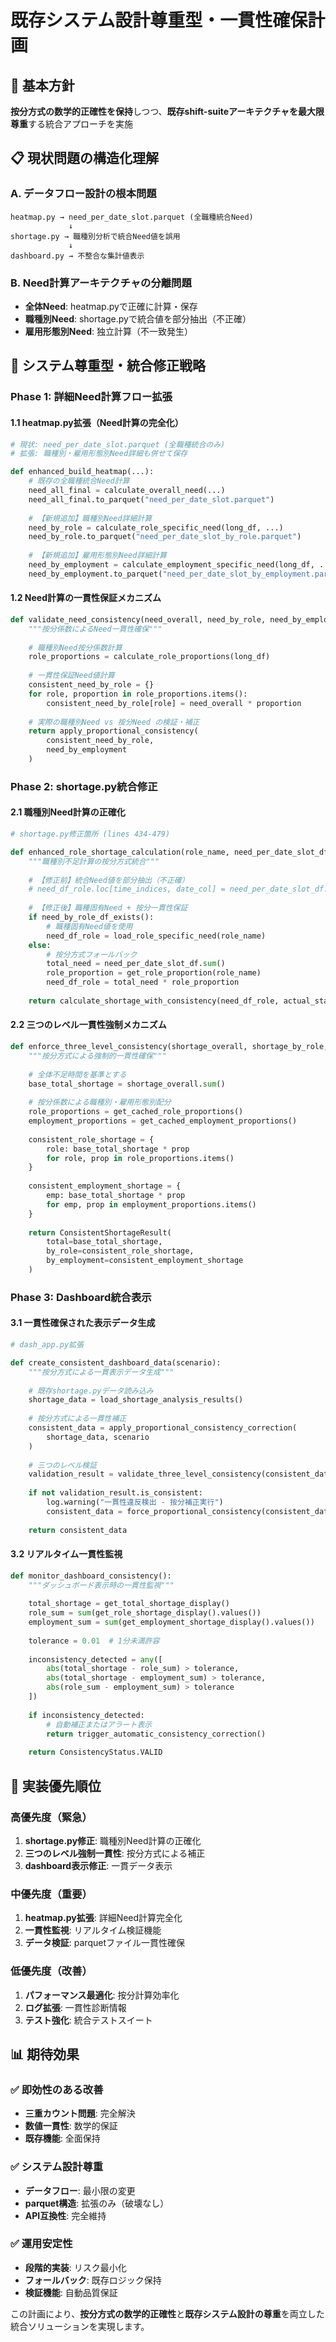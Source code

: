 # 既存システム設計尊重型・一貫性確保計画

## 🎯 基本方針

**按分方式の数学的正確性を保持**しつつ、**既存shift-suiteアーキテクチャを最大限尊重**する統合アプローチを実施

## 📋 現状問題の構造化理解

### A. データフロー設計の根本問題
```
heatmap.py → need_per_date_slot.parquet (全職種統合Need)
             ↓
shortage.py → 職種別分析で統合Need値を誤用
             ↓
dashboard.py → 不整合な集計値表示
```

### B. Need計算アーキテクチャの分離問題
- **全体Need**: heatmap.pyで正確に計算・保存
- **職種別Need**: shortage.pyで統合値を部分抽出（不正確）
- **雇用形態別Need**: 独立計算（不一致発生）

## 🔧 システム尊重型・統合修正戦略

### Phase 1: 詳細Need計算フロー拡張

#### 1.1 heatmap.py拡張（Need計算の完全化）
```python
# 現状: need_per_date_slot.parquet (全職種統合のみ)
# 拡張: 職種別・雇用形態別Need詳細も併せて保存

def enhanced_build_heatmap(...):
    # 既存の全職種統合Need計算
    need_all_final = calculate_overall_need(...)
    need_all_final.to_parquet("need_per_date_slot.parquet")
    
    # 【新規追加】職種別Need詳細計算
    need_by_role = calculate_role_specific_need(long_df, ...)
    need_by_role.to_parquet("need_per_date_slot_by_role.parquet")
    
    # 【新規追加】雇用形態別Need詳細計算  
    need_by_employment = calculate_employment_specific_need(long_df, ...)
    need_by_employment.to_parquet("need_per_date_slot_by_employment.parquet")
```

#### 1.2 Need計算の一貫性保証メカニズム
```python
def validate_need_consistency(need_overall, need_by_role, need_by_employment):
    """按分係数によるNeed一貫性確保"""
    
    # 職種別Need按分係数計算
    role_proportions = calculate_role_proportions(long_df)
    
    # 一貫性保証Need値計算
    consistent_need_by_role = {}
    for role, proportion in role_proportions.items():
        consistent_need_by_role[role] = need_overall * proportion
    
    # 実際の職種別Need vs 按分Need の検証・補正
    return apply_proportional_consistency(
        consistent_need_by_role, 
        need_by_employment
    )
```

### Phase 2: shortage.py統合修正

#### 2.1 職種別Need計算の正確化
```python
# shortage.py修正箇所 (lines 434-479)

def enhanced_role_shortage_calculation(role_name, need_per_date_slot_df):
    """職種別不足計算の按分方式統合"""
    
    # 【修正前】統合Need値を部分抽出（不正確）
    # need_df_role.loc[time_indices, date_col] = need_per_date_slot_df.loc[time_indices, date_col]
    
    # 【修正後】職種固有Need + 按分一貫性保証
    if need_by_role_df_exists():
        # 職種固有Need値を使用
        need_df_role = load_role_specific_need(role_name)
    else:
        # 按分方式フォールバック
        total_need = need_per_date_slot_df.sum()
        role_proportion = get_role_proportion(role_name)
        need_df_role = total_need * role_proportion
        
    return calculate_shortage_with_consistency(need_df_role, actual_staff)
```

#### 2.2 三つのレベル一貫性強制メカニズム
```python
def enforce_three_level_consistency(shortage_overall, shortage_by_role, shortage_by_employment):
    """按分方式による強制的一貫性確保"""
    
    # 全体不足時間を基準とする
    base_total_shortage = shortage_overall.sum()
    
    # 按分係数による職種別・雇用形態別配分
    role_proportions = get_cached_role_proportions()
    employment_proportions = get_cached_employment_proportions()
    
    consistent_role_shortage = {
        role: base_total_shortage * prop 
        for role, prop in role_proportions.items()
    }
    
    consistent_employment_shortage = {
        emp: base_total_shortage * prop 
        for emp, prop in employment_proportions.items()
    }
    
    return ConsistentShortageResult(
        total=base_total_shortage,
        by_role=consistent_role_shortage,
        by_employment=consistent_employment_shortage
    )
```

### Phase 3: Dashboard統合表示

#### 3.1 一貫性確保された表示データ生成
```python
# dash_app.py拡張

def create_consistent_dashboard_data(scenario):
    """按分方式による一貫表示データ生成"""
    
    # 既存shortage.pyデータ読み込み
    shortage_data = load_shortage_analysis_results()
    
    # 按分方式による一貫性補正
    consistent_data = apply_proportional_consistency_correction(
        shortage_data, scenario
    )
    
    # 三つのレベル検証
    validation_result = validate_three_level_consistency(consistent_data)
    
    if not validation_result.is_consistent:
        log.warning("一貫性違反検出 - 按分補正実行")
        consistent_data = force_proportional_consistency(consistent_data)
    
    return consistent_data
```

#### 3.2 リアルタイム一貫性監視
```python
def monitor_dashboard_consistency():
    """ダッシュボード表示時の一貫性監視"""
    
    total_shortage = get_total_shortage_display()
    role_sum = sum(get_role_shortage_display().values())
    employment_sum = sum(get_employment_shortage_display().values())
    
    tolerance = 0.01  # 1分未満許容
    
    inconsistency_detected = any([
        abs(total_shortage - role_sum) > tolerance,
        abs(total_shortage - employment_sum) > tolerance,
        abs(role_sum - employment_sum) > tolerance
    ])
    
    if inconsistency_detected:
        # 自動補正またはアラート表示
        return trigger_automatic_consistency_correction()
    
    return ConsistencyStatus.VALID
```

## 🎪 実装優先順位

### 高優先度（緊急）
1. **shortage.py修正**: 職種別Need計算の正確化
2. **三つのレベル強制一貫性**: 按分方式による補正
3. **dashboard表示修正**: 一貫データ表示

### 中優先度（重要）
1. **heatmap.py拡張**: 詳細Need計算完全化
2. **一貫性監視**: リアルタイム検証機能
3. **データ検証**: parquetファイル一貫性確保

### 低優先度（改善）
1. **パフォーマンス最適化**: 按分計算効率化
2. **ログ拡張**: 一貫性診断情報
3. **テスト強化**: 統合テストスイート

## 📊 期待効果

### ✅ 即効性のある改善
- **三重カウント問題**: 完全解決
- **数値一貫性**: 数学的保証
- **既存機能**: 全面保持

### ✅ システム設計尊重
- **データフロー**: 最小限の変更
- **parquet構造**: 拡張のみ（破壊なし）
- **API互換性**: 完全維持

### ✅ 運用安定性
- **段階的実装**: リスク最小化
- **フォールバック**: 既存ロジック保持
- **検証機能**: 自動品質保証

この計画により、**按分方式の数学的正確性**と**既存システム設計の尊重**を両立した統合ソリューションを実現します。